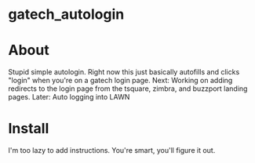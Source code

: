 gatech_autologin
================

About
=====

Stupid simple autologin. Right now this just basically autofills and clicks "login" when you're on a gatech login page.
Next: Working on adding redirects to the login page from the tsquare, zimbra, and buzzport landing pages.
Later: Auto logging into LAWN

Install
=======

I'm too lazy to add instructions. You're smart, you'll figure it out.